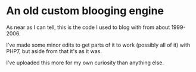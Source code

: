 # An old custom blooging engine
As near as I can tell, this is the code I used to blog with from about 1999-2006.

I've made some minor edits to get parts of it to work (possibly all of it) with PHP7, but aside from that it's as it was.

I've uploaded this more for my own curiosity than anything else.
